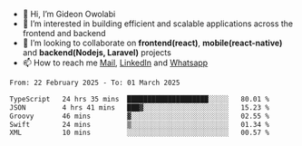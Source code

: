 - 👋 Hi, I’m Gideon Owolabi
- 👀 I’m interested in building efficient and scalable applications across the frontend and backend
- 💞️ I’m looking to collaborate on <b>frontend(react)</b>, <b>mobile(react-native)</b> and <b>backend(Nodejs, Laravel)</b> projects
- 📫 How to reach me <a href="mailto:gideoniyin2021@gmail.com">Mail</a>, <a href="https://www.linkedin.com/in/gideon-owolabi-9b667a232/">LinkedIn</a> and <a href="https://wa.me/2348055377085">Whatsapp</a>

<!---
gude1/gude1 is a ✨ special ✨ repository because its `README.md` (this file) appears on your GitHub profile.
You can click the Preview link to take a look at your changes.
--->

<!--START_SECTION:waka-->

```txt
From: 22 February 2025 - To: 01 March 2025

TypeScript   24 hrs 35 mins  ████████████████████░░░░░   80.01 %
JSON         4 hrs 41 mins   ███▓░░░░░░░░░░░░░░░░░░░░░   15.23 %
Groovy       46 mins         ▓░░░░░░░░░░░░░░░░░░░░░░░░   02.55 %
Swift        24 mins         ▒░░░░░░░░░░░░░░░░░░░░░░░░   01.34 %
XML          10 mins         ░░░░░░░░░░░░░░░░░░░░░░░░░   00.57 %
```

<!--END_SECTION:waka-->
